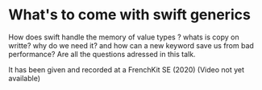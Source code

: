 # What's to come with swift generics

How does swift handle the memory of value types ? whats is copy on writte? why do we need it? and how can a new keyword save us from bad performance? Are all the questions adressed in this talk.

It has been given and recorded at a FrenchKit SE (2020)
(Video not yet available)